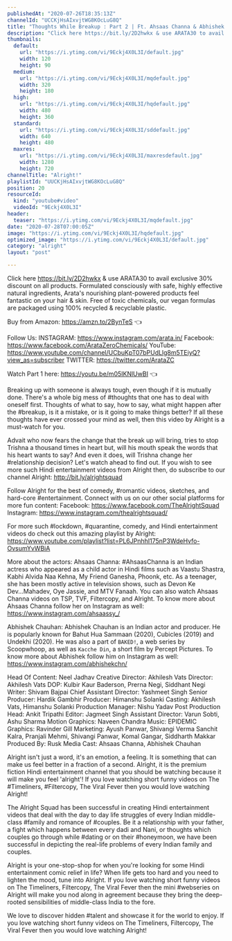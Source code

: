 ```yaml
---
publishedAt: "2020-07-26T18:35:13Z"
channelId: "UCCKjHsAIxvjtWG8KOcLuG8Q"
title: "Thoughts While Breakup : Part 2 | Ft. Ahsaas Channa & Abhishek Chauhan | Alright!"
description: "Click here https://bit.ly/2D2hwkx & use ARATA30 to avail exclusive 30% discount on all products.\nFormulated consciously with safe, highly effective natural ingredients, Arata's nourishing plant-powered products feel fantastic on your hair & skin. Free of toxic chemicals, our vegan formulas are packaged using 100% recycled & recyclable plastic.\n\nBuy from Amazon: https://amzn.to/2BynTeS 👈\n\nFollow Us:\nINSTAGRAM: https://www.instagram.com/arata.in/\nFacebook:  https://www.facebook.com/ArataZeroChemicals/\nYouTube: https://www.youtube.com/channel/UCbuKpT07bPUdLlg8m5TEiyQ?view_as=subscriber\nTWITTER: https://twitter.com/ArataZC\n\nWatch Part 1 here: https://youtu.be/m05IKNlUwBI 👈\n\nBreaking up with someone is always tough, even though if it is mutually done. There's a whole big mess of #thoughts that one has to deal with oneself first. Thoughts of what to say, how to say, what might happen after the #breakup, is it a mistake, or is it going to make things better? If all these thoughts have ever crossed your mind as well, then this video by Alright is a must-watch for you.\n\nAdvait who now fears the change that the break up will bring, tries to stop Trishna a thousand times in heart but, will his mouth speak the words that his heart wants to say? And even it does, will Trishna change her #relationship decision? Let's watch ahead to find out. If you wish to see more such Hindi entertainment videos from Alright then, do subscribe to our channel Alright: http://bit.ly/alrightsquad\n\nFollow Alright for the best of comedy, #romantic videos, sketches, and hard-core #entertainment. Connect with us on our other social platforms for more fun content: Facebook: https://www.facebook.com/TheAlrightSquad Instagram: https://www.instagram.com/thealrightsquad/\n\nFor more such #lockdown, #quarantine, comedy, and Hindi entertainment videos do check out this amazing playlist by Alright: https://www.youtube.com/playlist?list=PL6JPnhhI175nP3WdeHvfo-OvsumYvWBiA\n\nMore about the actors:\nAhsaas Channa: #AhsaasChanna is an Indian actress who appeared as a child actor in Hindi films such as Vaastu Shastra, Kabhi Alvida Naa Kehna, My Friend Ganesha, Phoonk, etc. As a teenager, she has been mostly active in television shows, such as Devon Ke Dev...Mahadev, Oye Jassie, and MTV Fanaah. You can also watch Ahsaas Channa videos on TSP, TVF, Filtercopy, and Alright. To know more about Ahsaas Channa follow her on Instagram as well: https://www.instagram.com/ahsaassy_/\n\nAbhishek Chauhan:\nAbhishek Chauhan is an Indian actor and producer. He is popularly known for Bahut Hua Sammaan\n(2020), Cubicles (2019) and Undekhi (2020). He was also a part of `BAKED!`, a web series by Scoopwhoop, as well as `Kacche Din`, a short film by Percept Pictures. To know more about Abhishek follow him on Instagram as well: https://www.instagram.com/abhishekchn/\n\nHead Of Content: Neel Jadhav \nCreative Director: Akhilesh Vats\nDirector: Akhilesh Vats\nDOP: Kulbir Kaur Baderson, Prerna Negi, Siddhant Negi\nWriter: Shivam Bajpai\nChief Assistant Director: Yashmeet Singh\nSenior Producer: Hardik Gambhir\nProducer: Himanshu Solanki\nCasting: Akhilesh Vats, Himanshu Solanki\nProduction Manager: Nishu Yadav \nPost Production Head: Ankit Tripathi \nEditor: Jagmeet Singh\nAssistant Director: Varun Sobti, Ashu Sharma\nMotion Graphics: Naveen Chandra \nMusic: EPIDEMIC \nGraphics: Ravinder Gill \nMarketing: Ayush Panwar, Shivangi Verma Sanchit Kalra, Pranjali Mehmi, Shivangi Panwar, Komal Gangar, Siddharth Makkar \nProduced By: Rusk Media \nCast: Ahsaas Channa, Abhishek Chauhan\n\nAlright isn't just a word, it's an emotion, a feeling. It is something that can make us feel better in a fraction of a second. Alright, it is the premium fiction Hindi entertainment channel that you should be watching because it will make you feel 'alright'! If you love watching short funny videos on The #Timeliners, #Filtercopy, The Viral Fever then you would love watching Alright!\n\nThe Alright Squad has been successful in creating Hindi entertainment videos that deal with the day to day life struggles of every Indian middle-class #family and romance of #couples. Be it a relationship with your father, a fight which happens between every dadi and Nani, or thoughts which couples go through while #dating or on their #honeymoon, we have been successful in depicting the real-life problems of every Indian family and couples.\n\nAlright is your one-stop-shop for when you're looking for some Hindi entertainment comic relief in life? When life gets too hard and you need to lighten the mood, tune into Alright. If you love watching short funny videos on The Timeliners, Filtercopy, The Viral Fever then the mini #webseries on Alright will make you nod along in agreement because they bring the deep-rooted sensibilities of middle-class India to the fore.\n\nWe love to discover hidden #talent and showcase it for the world to enjoy. If you love watching short funny videos on The Timeliners, Filtercopy, The Viral Fever then you would love watching Alright!"
thumbnails:
  default:
    url: "https://i.ytimg.com/vi/9Eckj4X0L3I/default.jpg"
    width: 120
    height: 90
  medium:
    url: "https://i.ytimg.com/vi/9Eckj4X0L3I/mqdefault.jpg"
    width: 320
    height: 180
  high:
    url: "https://i.ytimg.com/vi/9Eckj4X0L3I/hqdefault.jpg"
    width: 480
    height: 360
  standard:
    url: "https://i.ytimg.com/vi/9Eckj4X0L3I/sddefault.jpg"
    width: 640
    height: 480
  maxres:
    url: "https://i.ytimg.com/vi/9Eckj4X0L3I/maxresdefault.jpg"
    width: 1280
    height: 720
channelTitle: "Alright!"
playlistId: "UUCKjHsAIxvjtWG8KOcLuG8Q"
position: 20
resourceId:
  kind: "youtube#video"
  videoId: "9Eckj4X0L3I"
header:
  teaser: "https://i.ytimg.com/vi/9Eckj4X0L3I/mqdefault.jpg"
date: "2020-07-28T07:00:05Z"
image: "https://i.ytimg.com/vi/9Eckj4X0L3I/hqdefault.jpg"
optimized_image: "https://i.ytimg.com/vi/9Eckj4X0L3I/default.jpg"
category: "alright"
layout: "post"

---
```

Click here https://bit.ly/2D2hwkx & use ARATA30 to avail exclusive 30% discount on all products.
Formulated consciously with safe, highly effective natural ingredients, Arata's nourishing plant-powered products feel fantastic on your hair & skin. Free of toxic chemicals, our vegan formulas are packaged using 100% recycled & recyclable plastic.

Buy from Amazon: https://amzn.to/2BynTeS 👈

Follow Us:
INSTAGRAM: https://www.instagram.com/arata.in/
Facebook:  https://www.facebook.com/ArataZeroChemicals/
YouTube: https://www.youtube.com/channel/UCbuKpT07bPUdLlg8m5TEiyQ?view_as=subscriber
TWITTER: https://twitter.com/ArataZC

Watch Part 1 here: https://youtu.be/m05IKNlUwBI 👈

Breaking up with someone is always tough, even though if it is mutually done. There's a whole big mess of #thoughts that one has to deal with oneself first. Thoughts of what to say, how to say, what might happen after the #breakup, is it a mistake, or is it going to make things better? If all these thoughts have ever crossed your mind as well, then this video by Alright is a must-watch for you.

Advait who now fears the change that the break up will bring, tries to stop Trishna a thousand times in heart but, will his mouth speak the words that his heart wants to say? And even it does, will Trishna change her #relationship decision? Let's watch ahead to find out. If you wish to see more such Hindi entertainment videos from Alright then, do subscribe to our channel Alright: http://bit.ly/alrightsquad

Follow Alright for the best of comedy, #romantic videos, sketches, and hard-core #entertainment. Connect with us on our other social platforms for more fun content: Facebook: https://www.facebook.com/TheAlrightSquad Instagram: https://www.instagram.com/thealrightsquad/

For more such #lockdown, #quarantine, comedy, and Hindi entertainment videos do check out this amazing playlist by Alright: https://www.youtube.com/playlist?list=PL6JPnhhI175nP3WdeHvfo-OvsumYvWBiA

More about the actors:
Ahsaas Channa: #AhsaasChanna is an Indian actress who appeared as a child actor in Hindi films such as Vaastu Shastra, Kabhi Alvida Naa Kehna, My Friend Ganesha, Phoonk, etc. As a teenager, she has been mostly active in television shows, such as Devon Ke Dev...Mahadev, Oye Jassie, and MTV Fanaah. You can also watch Ahsaas Channa videos on TSP, TVF, Filtercopy, and Alright. To know more about Ahsaas Channa follow her on Instagram as well: https://www.instagram.com/ahsaassy_/

Abhishek Chauhan:
Abhishek Chauhan is an Indian actor and producer. He is popularly known for Bahut Hua Sammaan
(2020), Cubicles (2019) and Undekhi (2020). He was also a part of `BAKED!`, a web series by Scoopwhoop, as well as `Kacche Din`, a short film by Percept Pictures. To know more about Abhishek follow him on Instagram as well: https://www.instagram.com/abhishekchn/

Head Of Content: Neel Jadhav 
Creative Director: Akhilesh Vats
Director: Akhilesh Vats
DOP: Kulbir Kaur Baderson, Prerna Negi, Siddhant Negi
Writer: Shivam Bajpai
Chief Assistant Director: Yashmeet Singh
Senior Producer: Hardik Gambhir
Producer: Himanshu Solanki
Casting: Akhilesh Vats, Himanshu Solanki
Production Manager: Nishu Yadav 
Post Production Head: Ankit Tripathi 
Editor: Jagmeet Singh
Assistant Director: Varun Sobti, Ashu Sharma
Motion Graphics: Naveen Chandra 
Music: EPIDEMIC 
Graphics: Ravinder Gill 
Marketing: Ayush Panwar, Shivangi Verma Sanchit Kalra, Pranjali Mehmi, Shivangi Panwar, Komal Gangar, Siddharth Makkar 
Produced By: Rusk Media 
Cast: Ahsaas Channa, Abhishek Chauhan

Alright isn't just a word, it's an emotion, a feeling. It is something that can make us feel better in a fraction of a second. Alright, it is the premium fiction Hindi entertainment channel that you should be watching because it will make you feel 'alright'! If you love watching short funny videos on The #Timeliners, #Filtercopy, The Viral Fever then you would love watching Alright!

The Alright Squad has been successful in creating Hindi entertainment videos that deal with the day to day life struggles of every Indian middle-class #family and romance of #couples. Be it a relationship with your father, a fight which happens between every dadi and Nani, or thoughts which couples go through while #dating or on their #honeymoon, we have been successful in depicting the real-life problems of every Indian family and couples.

Alright is your one-stop-shop for when you're looking for some Hindi entertainment comic relief in life? When life gets too hard and you need to lighten the mood, tune into Alright. If you love watching short funny videos on The Timeliners, Filtercopy, The Viral Fever then the mini #webseries on Alright will make you nod along in agreement because they bring the deep-rooted sensibilities of middle-class India to the fore.

We love to discover hidden #talent and showcase it for the world to enjoy. If you love watching short funny videos on The Timeliners, Filtercopy, The Viral Fever then you would love watching Alright!
